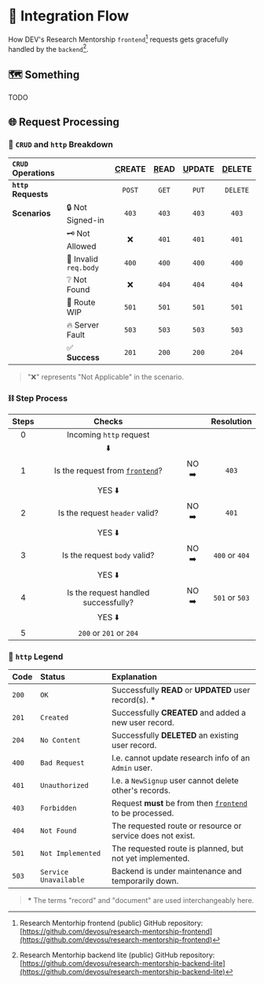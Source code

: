 # :handshake: Integration Flow

How DEV's Research Mentorship `frontend`[^1] requests gets gracefully handled by the `backend`[^2].

[^1]: Research Mentorhip frontend (public) GitHub repository: [https://github.com/devosu/research-mentorship-frontend](https://github.com/devosu/research-mentorship-frontend)
[^2]: Research Mentorhip backend lite (public) GitHub repository: [https://github.com/devosu/research-mentorship-backend-lite](https://github.com/devosu/research-mentorship-backend-lite)

## :world_map: Something

TODO

## :globe_with_meridians: Request Processing

### :open_book: `CRUD` and `http` Breakdown

| **`CRUD` Operations** |  | **<ins>C</ins>REATE** | **<ins>R</ins>EAD** | **<ins>U</ins>PDATE** | **<ins>D</ins>ELETE** |
|:---|:---|:---:|:---:|:---:|:---:|
| **`http` Requests** |  | `POST` | `GET` | `PUT` | `DELETE` |
| **Scenarios** | :lock: Not Signed-in | `403` | `403` | `403` | `403` |
|  | :old_key: Not Allowed | :x: | `401` | `401` | `401` |
|  | :no_good: Invalid `req.body` | `400` | `400` | `400` | `400` |
|  | :grey_question: Not Found | :x: | `404` | `404` | `404` |
|  | :construction: Route WIP | `501` | `501` | `501` | `501` |
|  | :fire: Server Fault | `503` | `503` | `503` | `503` |
|  | :white_check_mark: **Success** | `201` | `200` | `200` | `204` |

> ":x:" represents "Not Applicable" in the scenario.

### :chains: Step Process

| Steps | Checks |  | Resolution |
|:---:|:---:|:---:|:---:|
| 0 | Incoming `http` request |  |  |
|  | :arrow_down: |  |  |
| 1 | Is the request from [`frontend`](https://research.osu.dev)? | NO :arrow_right: | `403` |
|  | YES :arrow_down: |  |  |
| 2 | Is the request `header` valid? | NO :arrow_right: | `401` |
|  | YES :arrow_down: |  |  |
| 3 | Is the request `body` valid? | NO :arrow_right: | `400` or `404` |
|  | YES :arrow_down: |  |  |
| 4 | Is the request handled successfully? | NO :arrow_right: | `501` or `503` |
|  | YES :arrow_down: |  |  |
| 5 | `200` or `201` or `204` |  | |

### :memo: `http` Legend

| **Code** | **Status** | **Explanation** |
|:---|:---|:---|
| `200` | `OK` | Successfully **READ** or **UPDATED** user record(s). **\*** |
| `201` | `Created` | Successfully **CREATED** and added a new user record. |
| `204` | `No Content` | Successfully **DELETED** an existing user record. |
| `400` | `Bad Request` | I.e. cannot update research info of an `Admin` user. |
| `401` | `Unauthorized` | I.e. a `NewSignup` user cannot delete other's records. |
| `403` | `Forbidden` | Request **must** be from then [`frontend`](https://research.osu.dev) to be processed. |
| `404` | `Not Found` | The requested route or resource or service does not exist. |
| `501` | `Not Implemented` | The requested route is planned, but not yet implemented. |
| `503` | `Service Unavailable` | Backend is under maintenance and temporarily down. |

> **\*** The terms "record" and "document" are used interchangeably here.


